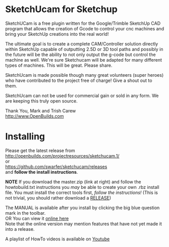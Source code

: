 # SketchUcam for Sketchup
SketchUCam is a free plugin written for the Google/Trimble SketchUp CAD program that allows the creation of 
Gcode to control your cnc machines and bring your SketchUp creations into the real world!

The ultimate goal is to create a complete CAM/Controller solution directly within SketchUp 
capable of outputting 2.5D or 3D tool paths and possibly in the future will be the ability 
to not only output the g-code but control the machine as well. We're sure Sketchucam will be 
adapted for many different types of machines. This will be great. Please share.

SketchUcam is made possible though many great volunteers (super heroes) who have contributed to 
the project free of charge! Give a shout out to them.

SketchUcam can not be used for commercial gain or sold in any form. We are keeping this truly open source.

Thank You, Mark and Trish Carew <br>
http://www.OpenBuilds.com 

# Installing
Please get the latest release from<br>
http://openbuilds.com/projectresources/sketchucam.1/<br>
or<br>
https://github.com/swarfer/sketchucam/releases <br>
and **follow the install instructions**.

**NOTE**
If you download the master.zip (link at right) and follow the howtobuild.txt instructions you *may* be able 
to create your own .rbz install file.  You must install the correct tools first, *follow the instructions!*
(This is not trivial, you should rather download a [RELEASE](https://github.com/swarfer/sketchucam/releases))

The MANUAL is available after you install by clicking the big blue question mark in the toolbar.<br>
OR
You can view it [online here](http://swarfer.github.io/sketchucam/)<br>
Note that the online version may mention features that have not yet made it into a release.

A playlist of HowTo videos is available on [Youtube](https://www.youtube.com/watch?v=TShp4_e6Z-U&list=PLm728rLHCWOw-vRvTJwS_5MmKG1fs4sZ0)
